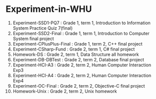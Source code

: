 # Experiment-in-WHU

1. Experiment-SSD1-PQ7 : Grade 1, term 1, Introduction to Information System Practice Quiz 7(final)
2. Experiment-SSD2-Final : Grade 1, term 1, Introduction to Computer System final project
3. Experiment-CPlusPlus-Final : Grade 1, term 2, C++ final project
4. Experiment-CSharp-Fund : Grade 2, term 1, C# final project
5. Homework-DS :  Grade 2, term 1, Data Structure all homework
6. Experiment-DB-DBTest : Grade 2, term 2, Database final project
7. Experiment-HCI-A3 :  Grade 2, term 2, Human Computer Interaction Exp3
8. Experiment-HCI-A4 :  Grade 2, term 2, Human Computer Interaction Exp4
9. Experiment-OC-Final :  Grade 2, term 2, Objective-C final project
10. Homework-Unix : Grade 2, term 2, Unix homework
